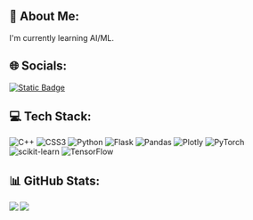 ## 💫 About Me:
I'm currently learning AI/ML.


## 🌐 Socials:
<a href="https://www.linkedin.com/in/brijesh-mishra-9754b522b/" target="blank"><img alt="Static Badge" src="https://img.shields.io/badge/LinkedIn-0077B5?style=for-the-badge&logo=linkedin&logoColor=white">
</a>


## 💻 Tech Stack:
![C++](https://img.shields.io/badge/c++-%2300599C.svg?style=for-the-badge&logo=c%2B%2B&logoColor=white) ![CSS3](https://img.shields.io/badge/css3-%231572B6.svg?style=for-the-badge&logo=css3&logoColor=white) ![Python](https://img.shields.io/badge/python-3670A0?style=for-the-badge&logo=python&logoColor=ffdd54) ![Flask](https://img.shields.io/badge/flask-%23000.svg?style=for-the-badge&logo=flask&logoColor=white)  ![Pandas](https://img.shields.io/badge/pandas-%23150458.svg?style=for-the-badge&logo=pandas&logoColor=white) ![Plotly](https://img.shields.io/badge/Plotly-%233F4F75.svg?style=for-the-badge&logo=plotly&logoColor=white) ![PyTorch](https://img.shields.io/badge/PyTorch-%23EE4C2C.svg?style=for-the-badge&logo=PyTorch&logoColor=white) ![scikit-learn](https://img.shields.io/badge/scikit--learn-%23F7931E.svg?style=for-the-badge&logo=scikit-learn&logoColor=white)  ![TensorFlow](https://img.shields.io/badge/TensorFlow-%23FF6F00.svg?style=for-the-badge&logo=TensorFlow&logoColor=white)
## 📊 GitHub Stats:
<img align = "left" src="https://github-readme-streak-stats.herokuapp.com/?user=brijesh391&theme=dark&hide_border=false">
<img align = "center" src="https://github-readme-stats.vercel.app/api/top-langs/?username=brijesh391&theme=dark&hide_border=false&include_all_commits=false&count_private=false&layout=compact">
